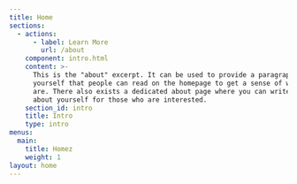 ```yaml
---
title: Home
sections:
  - actions:
      - label: Learn More
        url: /about
    component: intro.html
    content: >-
      This is the "about" excerpt. It can be used to provide a paragraph about
      yourself that people can read on the homepage to get a sense of who you
      are. There also exists a dedicated about page where you can write more
      about yourself for those who are interested.
    section_id: intro
    title: Intro
    type: intro
menus:
  main:
    title: Homez
    weight: 1
layout: home
---
```


